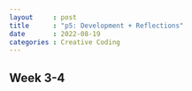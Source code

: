 ```yaml
---
layout     : post
title      : "p5: Development + Reflections"
date       : 2022-08-19
categories : Creative Coding
---
```


## Week 3-4